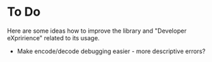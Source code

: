 # To Do

Here are some ideas how to improve the library and "Developer eXpririence" related to its usage.

-   Make encode/decode debugging easier - more descriptive errors?
